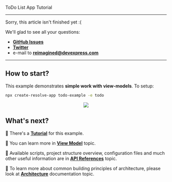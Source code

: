 ToDo List App Tutorial

-------------------------------------------------------------------------
Sorry, this article isn't finished yet :(
    
We'll glad to see all your questions:
* [**GitHub Issues**](https://github.com/reimagined/resolve/issues)
* [**Twitter**](https://twitter.com/resolvejs)
* e-mail to **reimagined@devexpress.com**
-------------------------------------------------------------------------

## How to start?

This example demonstrates **simple work with view-models**. To setup:

```bash
npx create-resolve-app todo-example -e todo
```

<p align="center"><img src="https://github.com/reimagined/resolve/blob/feature/new_readme/readme-todo-example.png"></p>

## What's next?

📑 There's a [**Tutorial**](https://github.com/reimagined/resolve/blob/master/docs/Tutorials/ToDo%20List%20App%20Tutorial.md) for this example.

📑 You can learn more in [**View Model**](https://github.com/reimagined/resolve/blob/master/docs/View%20Model.md) topic.

📑 Available scripts, project structure overview, configuration files and much other useful information are in [**API References**](https://github.com/reimagined/resolve/blob/master/docs/API%20References.md) topic.

📑 To learn more about common building principles of architecture, please look at [**Architecture**](https://github.com/reimagined/resolve/blob/master/docs/Architecture.md) documentation topic.
